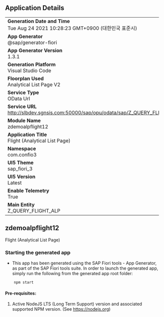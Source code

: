 ## Application Details
|               |
| ------------- |
|**Generation Date and Time**<br>Tue Aug 24 2021 10:28:23 GMT+0900 (대한민국 표준시)|
|**App Generator**<br>@sap/generator-fiori|
|**App Generator Version**<br>1.3.1|
|**Generation Platform**<br>Visual Studio Code|
|**Floorplan Used**<br>Analytical List Page V2|
|**Service Type**<br>OData Url|
|**Service URL**<br>http://slbdev.sgnsis.com:50000/sap/opu/odata/sap/Z_QUERY_FLIGHT_ALP_CDS/
|**Module Name**<br>zdemoalpflight12|
|**Application Title**<br>Flight (Analytical List Page)|
|**Namespace**<br>com.confio3|
|**UI5 Theme**<br>sap_fiori_3|
|**UI5 Version**<br>Latest|
|**Enable Telemetry**<br>True|
|**Main Entity**<br>Z_QUERY_FLIGHT_ALP|

## zdemoalpflight12

Flight (Analytical List Page)

### Starting the generated app

-   This app has been generated using the SAP Fiori tools - App Generator, as part of the SAP Fiori tools suite.  In order to launch the generated app, simply run the following from the generated app root folder:

```
    npm start
```

#### Pre-requisites:

1. Active NodeJS LTS (Long Term Support) version and associated supported NPM version.  (See https://nodejs.org)


